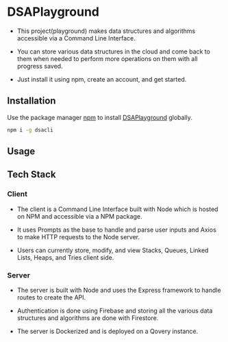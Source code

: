 # DSAPlayground

- This project(playground) makes data structures and algorithms accessible via a Command Line Interface. 

- You can store various data structures in the cloud and come back to them when needed to perform more operations on them with all progress saved.

- Just install it using npm, create an account, and get started. 

## Installation

Use the package manager [npm](https://www.npmjs.com/) to install [DSAPlayground](https://www.npmjs.com/package/dsacli) globally.

```bash
npm i -g dsacli
```

## Usage

## Tech Stack

### Client
- The client is a Command Line Interface built with Node which is hosted on NPM and accessible via a NPM package. 

- It uses Prompts as the base to handle and parse user inputs and Axios to make HTTP requests to the Node server.

- Users can currently store, modify, and view Stacks, Queues, Linked Lists, Heaps, and Tries client side.

### Server
- The server is built with Node and uses the Express framework to handle routes to create the API.

- Authentication is done using Firebase and storing all the various data structures and algorithms are done with Firestore.

- The server is Dockerized and is deployed on a Qovery instance.
